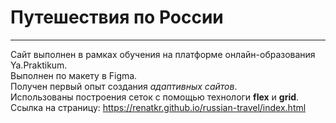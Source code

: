 # Путешествия по России #
-------------------------------------
Сайт выполнен в рамках обучения на платформе онлайн-образования Ya.Praktikum.  
Выполнен по макету в Figma.  
Получен первый опыт создания *адаптивных сайтов*.  
Использованы построения сеток с помощью технологи **flex** и **grid**.  
Ссылка на страницу: https://renatkr.github.io/russian-travel/index.html  
